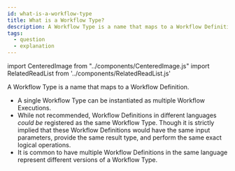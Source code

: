 ```yaml
---
id: what-is-a-workflow-type
title: What is a Workflow Type?
description: A Workflow Type is a name that maps to a Workflow Definition.
tags:
  - question
  - explanation
---
```


import CenteredImage from "../components/CenteredImage.js"
import RelatedReadList from '../components/RelatedReadList.js'

A Workflow Type is a name that maps to a Workflow Definition.

- A single Workflow Type can be instantiated as multiple Workflow Executions.
- While not recommended, Workflow Definitions in different languages _could be_ registered as the same Workflow Type. Though it is strictly implied that these Workflow Definitions would have the same input parameters, provide the same result type, and perform the same exact logical operations.
- It is common to have multiple Workflow Definitions in the same language represent different versions of a Workflow Type.

<CenteredImage
imagePath="/diagrams/workflow-type-cardinality.svg"
imageSize="75"
title="Workflow Type cardinality with Workflow Definitions and Workflow Executions"
/>
